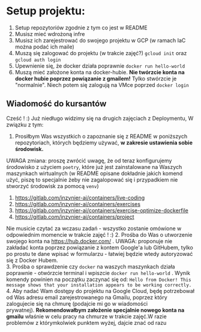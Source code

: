 # Setup projektu:

1. Setup repozytoriów zgodnie z tym co jest w README
3. Musisz mieć wdrożoną infre
4. Musisz ich zarejestrować do swojego projektu w GCP (w ramach IaC można podać ich maile)
5. Muszą się zalogować do projektu (w trakcie zajęć?)
`gcloud init`
oraz 
`gcloud auth login`
6. Upewnienie się, że docker działa poprawnie `docker run hello-world`
7. Muszą mieć założone konta na docker-hubie. **Nie twórzcie konta na docker hubie poprzez powiązanie z gmailem!** Tylko stwórzcie je "normalnie".
   Niech potem się zalogują na VMce poprzed `docker login`


## Wiadomość do kursantów

Cześć ! :) Już niedługo widzimy się na drugich zajęciach z Deploymentu, W związku z tym:

1. Prosiłbym Was wszystkich o zapoznanie się z README w poniższych repozytoriach, których będziemy używać, **w zakresie ustawienia sobie środowisk.**

UWAGA zmiana: proszę zwrócić uwagę, że od teraz konfigurujemy środowisko z użyciem `poetry`, które już jest zainstalowane na Waszych maszynkach wirtualnych (w README opisane dokładnie jakich komend użyć, piszę to specjalnie żeby nie zagalopować się i przypadkiem nie stworzyć środowisk za pomocą `venv`)

1. https://gitlab.com/inzynier-ai/containers/live-coding
2. https://gitlab.com/inzynier-ai/containers/exercises
3. https://gitlab.com/inzynier-ai/containers/exercise-optimize-dockerfile
4. https://gitlab.com/inzynier-ai/containers/project

Nie musicie czytać za wczasu zadań - wszystko zostanie omówione w odpowiednim momencie w trakcie zajęć ! :) 2. Prośba do Was o utworzenie swojego konta na https://hub.docker.com/ . UWAGA: proponuje nie zakładać konta poprzez powiązanie z kontem Google'a lub GitHubem, tylko po prostu te dane wpisać w formularzu - łatwiej będzie wtedy autoryzować się z Docker Hubem.  
3. Prośba o sprawdzenie czy `docker` na waszych maszynkach działa poprawnie - otwórzcie terminal i wpiszcie `docker run hello-world` . Wynik komendy powinien na początku zaczynać się od: `Hello from Docker! This message shows that your installation appears to be working correctly.`  
4. Aby nadać Wam dostępy do projektu na Google Cloud, będę potrzebował od Was adresu email zarejestrowanego na Gmailu, poprzez który zalogujecie się na chmurę (podajcie mi go w wiadomości prywatnej). **Rekomendowałbym założenie specjalnie nowego konta na gmailu** właśnie w celu pracy na chmurze w trakcie zajęć.W razie problemów z którymkolwiek punktem wyżej, dajcie znać od razu